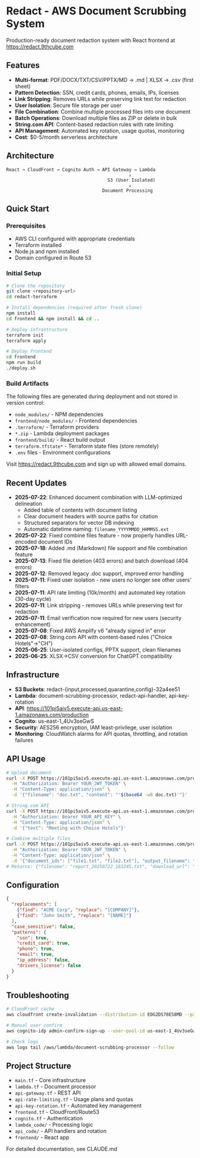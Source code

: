 # Redact - AWS Document Scrubbing System

Production-ready document redaction system with React frontend at https://redact.9thcube.com

## Features
- **Multi-format**: PDF/DOCX/TXT/CSV/PPTX/MD → .md | XLSX → .csv (first sheet)
- **Pattern Detection**: SSN, credit cards, phones, emails, IPs, licenses
- **Link Stripping**: Removes URLs while preserving link text for redaction
- **User Isolation**: Secure file storage per user
- **File Combination**: Combine multiple processed files into one document
- **Batch Operations**: Download multiple files as ZIP or delete in bulk
- **String.com API**: Content-based redaction rules with rate limiting
- **API Management**: Automated key rotation, usage quotas, monitoring
- **Cost**: $0-5/month serverless architecture

## Architecture
```
React → CloudFront → Cognito Auth → API Gateway → Lambda
                                              ↓
                                      S3 (User Isolated)
                                              ↓
                                    Document Processing
```

## Quick Start

### Prerequisites
- AWS CLI configured with appropriate credentials
- Terraform installed
- Node.js and npm installed
- Domain configured in Route 53

### Initial Setup
```bash
# Clone the repository
git clone <repository-url>
cd redact-terraform

# Install dependencies (required after fresh clone)
npm install
cd frontend && npm install && cd ..

# Deploy infrastructure
terraform init
terraform apply

# Deploy frontend
cd frontend
npm run build
./deploy.sh
```

### Build Artifacts
The following files are generated during deployment and not stored in version control:
- `node_modules/` - NPM dependencies
- `frontend/node_modules/` - Frontend dependencies
- `.terraform/` - Terraform providers
- `*.zip` - Lambda deployment packages
- `frontend/build/` - React build output
- `terraform.tfstate*` - Terraform state files (store remotely)
- `.env` files - Environment configurations

Visit https://redact.9thcube.com and sign up with allowed email domains.

## Recent Updates
- **2025-07-22**: Enhanced document combination with LLM-optimized delineation
  - Added table of contents with document listing
  - Clear document headers with source paths for citation
  - Structured separators for vector DB indexing
  - Automatic datetime naming: `filename_YYYYMMDD_HHMMSS.ext`
- **2025-07-22**: Fixed combine files feature - now properly handles URL-encoded document IDs
- **2025-07-18**: Added .md (Markdown) file support and file combination feature
- **2025-07-13**: Fixed file deletion (403 errors) and batch download (404 errors)
- **2025-07-12**: Removed legacy .doc support, improved error handling
- **2025-07-11**: Fixed user isolation - new users no longer see other users' filters
- **2025-07-11**: API rate limiting (10k/month) and automated key rotation (30-day cycle)
- **2025-07-11**: Link stripping - removes URLs while preserving text for redaction
- **2025-07-11**: Email verification now required for new users (security enhancement)
- **2025-07-08**: Fixed AWS Amplify v6 "already signed in" error
- **2025-07-08**: String.com API with content-based rules ("Choice Hotels"→"CH")
- **2025-06-25**: User-isolated configs, PPTX support, clean filenames
- **2025-06-25**: XLSX→CSV conversion for ChatGPT compatibility

## Infrastructure
- **S3 Buckets**: redact-{input,processed,quarantine,config}-32a4ee51
- **Lambda**: document-scrubbing-processor, redact-api-handler, api-key-rotation
- **API**: https://101pi5aiv5.execute-api.us-east-1.amazonaws.com/production
- **Cognito**: us-east-1_4Uv3seGwS
- **Security**: AES256 encryption, IAM least-privilege, user isolation
- **Monitoring**: CloudWatch alarms for API quotas, throttling, and rotation failures

## API Usage
```bash
# Upload document
curl -X POST https://101pi5aiv5.execute-api.us-east-1.amazonaws.com/production/documents/upload \
  -H "Authorization: Bearer YOUR_JWT_TOKEN" \
  -H "Content-Type: application/json" \
  -d '{"filename": "doc.txt", "content": "'$(base64 -w0 doc.txt)'"}'

# String.com API
curl -X POST https://101pi5aiv5.execute-api.us-east-1.amazonaws.com/production/api/string/redact \
  -H "Authorization: Bearer YOUR_API_KEY" \
  -H "Content-Type: application/json" \
  -d '{"text": "Meeting with Choice Hotels"}'

# Combine multiple files
curl -X POST https://101pi5aiv5.execute-api.us-east-1.amazonaws.com/production/documents/combine \
  -H "Authorization: Bearer YOUR_JWT_TOKEN" \
  -H "Content-Type: application/json" \
  -d '{"document_ids": ["file1.txt", "file2.txt"], "output_filename": "report"}'
# Returns: {"filename": "report_20250722_163245.txt", "download_url": "..."}
```

## Configuration
```json
{
  "replacements": [
    {"find": "ACME Corp", "replace": "[COMPANY]"},
    {"find": "John Smith", "replace": "[NAME]"}
  ],
  "case_sensitive": false,
  "patterns": {
    "ssn": true,
    "credit_card": true,
    "phone": true,
    "email": true,
    "ip_address": false,
    "drivers_license": false
  }
}
```

## Troubleshooting
```bash
# CloudFront cache
aws cloudfront create-invalidation --distribution-id EOG2DS78ES8MD --paths "/*"

# Manual user confirm
aws cognito-idp admin-confirm-sign-up --user-pool-id us-east-1_4Uv3seGwS --username EMAIL

# Check logs
aws logs tail /aws/lambda/document-scrubbing-processor --follow
```

## Project Structure
- `main.tf` - Core infrastructure
- `lambda.tf` - Document processor
- `api-gateway.tf` - REST API
- `api-rate-limiting.tf` - Usage plans and quotas
- `api-key-rotation.tf` - Automated key management
- `frontend.tf` - CloudFront/Route53
- `cognito.tf` - Authentication
- `lambda_code/` - Processing logic
- `api_code/` - API handlers and rotation
- `frontend/` - React app

For detailed documentation, see CLAUDE.md